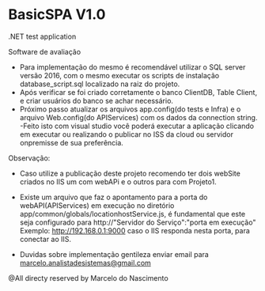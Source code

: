# BasicSPA V1.0
.NET test application

Software de avaliação 
 - Para implementação do mesmo é recomendável utilizar o SQL server versão 2016, 
 com o mesmo executar os scripts de instalação database_script.sql localizado na raiz do projeto.
 - Após verificar se foi criado corretamente o banco ClientDB, Table Client, e criar usuários do banco se achar necessário.
 - Próximo passo atualizar os arquivos app.config(do tests e Infra)  e o arquivo Web.config(do APIServices) com os dados da connection string.
  -Feito isto com visual studio você poderá executar a aplicação clicando em executar 
  ou realizando o publicar no ISS da cloud ou servidor onpremisse de sua preferência.
  
  Observação:
  - Caso utilize a publicação deste projeto recomendo ter dois webSite criados no IIS um com webAPi e o outros para com Projeto1.
  - Existe um arquivo que faz o apontamento para a porta do webAPI(APIServices) em execução no diretório    app/common/globals/locationhostService.js, é fundamental que este seja configurado para http://"Servidor do Serviço":"porta em execução"
  Exemplo: http://192.168.0.1:9000 caso o IIS responda nesta porta, para conectar ao IIS.


- Duvidas sobre implementação gentileza enviar email para marcelo.analistadesistemas@gmail.com

@All directy reserved by Marcelo do Nascimento 

